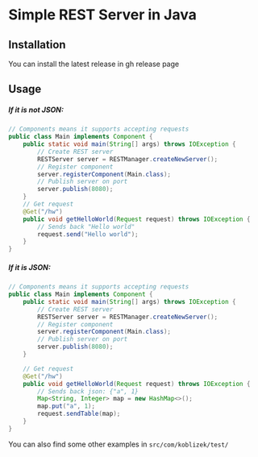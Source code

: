 # Simple REST Server in Java
## Installation  
You can install the latest release in gh release page
## Usage
##### If it is not JSON:
```java
// Components means it supports accepting requests
public class Main implements Component {
    public static void main(String[] args) throws IOException {
        // Create REST server
        RESTServer server = RESTManager.createNewServer();
        // Register component
        server.registerComponent(Main.class);
        // Publish server on port
        server.publish(8080);
    }
    // Get request
    @Get("/hw")
    public void getHelloWorld(Request request) throws IOException {
        // Sends back "Hello world"
        request.send("Hello world");
    }
}
```
##### If it is JSON:

```java
// Components means it supports accepting requests
public class Main implements Component {
    public static void main(String[] args) throws IOException {
        // Create REST server
        RESTServer server = RESTManager.createNewServer();
        // Register component
        server.registerComponent(Main.class);
        // Publish server on port
        server.publish(8080);
    }

    // Get request
    @Get("/hw")
    public void getHelloWorld(Request request) throws IOException {
        // Sends back json: {"a", 1}
        Map<String, Integer> map = new HashMap<>();
        map.put("a", 1);
        request.sendTable(map);
    }
}
```
You can also find some other examples in `src/com/koblizek/test/`

